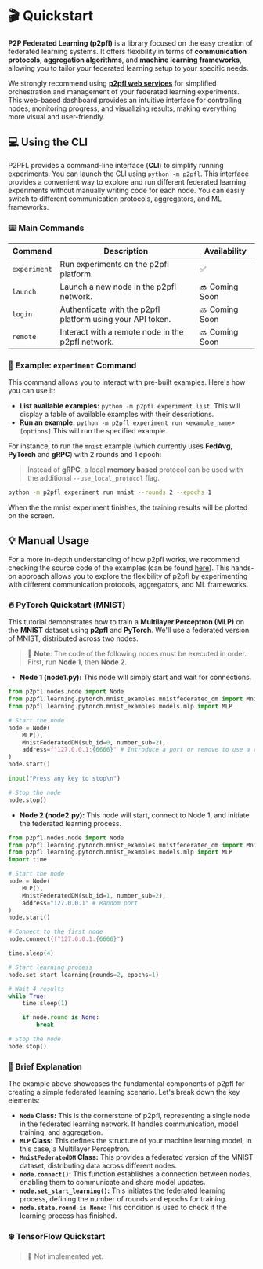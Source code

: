 # 🎬 Quickstart

**P2P Federated Learning (p2pfl)** is a library focused on the easy creation of federated learning systems. It offers flexibility in terms of **communication protocols**, **aggregation algorithms**, and **machine learning frameworks**, allowing you to tailor your federated learning setup to your specific needs.

We strongly recommend using [**p2pfl web services**](https://p2pfl.com) for simplified orchestration and management of your federated learning experiments. This web-based dashboard provides an intuitive interface for controlling nodes, monitoring progress, and visualizing results, making everything more visual and user-friendly.

## 💻 Using the CLI

P2PFL provides a command-line interface (**CLI**) to simplify running experiments. You can launch the CLI using `python -m p2pfl`. This interface provides a convenient way to explore and run different federated learning experiments without manually writing code for each node. You can easily switch to different communication protocols, aggregators, and ML frameworks.

### ⌨️ Main Commands

| Command        | Description                                                                    | Availability |
|----------------|--------------------------------------------------------------------------------|--------------|
| `experiment`   | Run experiments on the p2pfl platform.                                         | ✅            |
| `launch`       | Launch a new node in the p2pfl network.                                        | 🔜 Coming Soon |
| `login`        | Authenticate with the p2pfl platform using your API token.                     | 🔜 Coming Soon |
| `remote`       | Interact with a remote node in the p2pfl network.                              | 🔜 Coming Soon |


### 🧪 Example: `experiment` Command

This command allows you to interact with pre-built examples. Here's how you can use it:

* **List available examples:** `python -m p2pfl experiment list`. This will display a table of available examples with their descriptions.
* **Run an example:** `python -m p2pfl experiment run <example_name> [options]`.This will run the specified example.

For instance, to run the `mnist` example (which currently uses **FedAvg**, **PyTorch** and  **gRPC**) with 2 rounds and 1 epoch:

> Instead of **gRPC**, a local **memory based** protocol can be used with the additional `--use_local_protocol` flag.

```bash
python -m p2pfl experiment run mnist --rounds 2 --epochs 1
```

When the the mnist experiment finishes, the training results will be plotted on the screen.

## 💡 Manual Usage

For a more in-depth understanding of how p2pfl works, we recommend checking the source code of the examples (can be found [here](https://github.com/pguijas/p2pfl/tree/main/p2pfl/examples)). This hands-on approach allows you to explore the flexibility of p2pfl by experimenting with different communication protocols, aggregators, and ML frameworks.

### 🔥 PyTorch Quickstart (MNIST)

This tutorial demonstrates how to train a **Multilayer Perceptron (MLP)** on the **MNIST** dataset using **p2pfl** and **PyTorch**. We'll use a federated version of MNIST, distributed across two nodes.

> 🚧 **Note**: The code of the following nodes must be executed in order. First, run **Node 1**, then **Node 2**.

- **Node 1 (node1.py):** This node will simply start and wait for connections.

```python
from p2pfl.nodes.node import Node
from p2pfl.learning.pytorch.mnist_examples.mnistfederated_dm import MnistFederatedDM
from p2pfl.learning.pytorch.mnist_examples.models.mlp import MLP

# Start the node
node = Node(
    MLP(),
    MnistFederatedDM(sub_id=0, number_sub=2),
    address=f"127.0.0.1:{6666}" # Introduce a port or remove to use a random one
)
node.start()

input("Press any key to stop\n")

# Stop the node
node.stop()
```

- **Node 2 (node2.py):** This node will start, connect to Node 1, and initiate the federated learning process.

```python
from p2pfl.nodes.node import Node
from p2pfl.learning.pytorch.mnist_examples.mnistfederated_dm import MnistFederatedDM
from p2pfl.learning.pytorch.mnist_examples.models.mlp import MLP
import time

# Start the node
node = Node(
    MLP(),
    MnistFederatedDM(sub_id=1, number_sub=2),
    address="127.0.0.1" # Random port
)
node.start()

# Connect to the first node
node.connect(f"127.0.0.1:{6666}") 

time.sleep(4)

# Start learning process
node.set_start_learning(rounds=2, epochs=1)

# Wait 4 results
while True:
    time.sleep(1)

    if node.round is None:
        break

# Stop the node
node.stop()
```
### 🧠 Brief Explanation

The example above showcases the fundamental components of p2pfl for creating a simple federated learning scenario. Let's break down the key elements:

* **`Node` Class:** This is the cornerstone of p2pfl, representing a single node in the federated learning network. It handles communication, model training, and aggregation.
* **`MLP` Class:** This defines the structure of your machine learning model, in this case, a Multilayer Perceptron.
* **`MnistFederatedDM` Class:** This provides a federated version of the MNIST dataset, distributing data across different nodes.
* **`node.connect()`:** This function establishes a connection between nodes, enabling them to communicate and share model updates.
* **`node.set_start_learning()`:** This initiates the federated learning process, defining the number of rounds and epochs for training.
* **`node.state.round is None`:** This condition is used to check if the learning process has finished.

### ❄️ TensorFlow Quickstart

> 🚧 Not implemented yet. 


